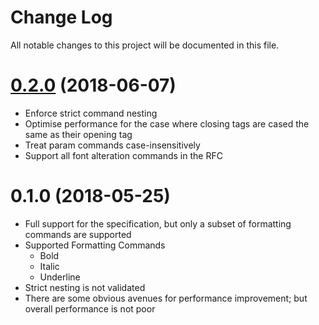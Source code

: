 # Change Log

All notable changes to this project will be documented in this file.

<a name="0.2.0"></a>
# [0.2.0](https://github.com/Tabcorp/swift-EnrichedText/compare/0.1.0...0.2.0) (2018-06-07)

- Enforce strict command nesting
- Optimise performance for the case where closing tags are cased the same as their opening tag
- Treat param commands case-insensitively
- Support all font alteration commands in the RFC


<a name="0.1.0"></a>
# 0.1.0 (2018-05-25)

- Full support for the specification, but only a subset of formatting commands are supported
- Supported Formatting Commands
  - Bold
  - Italic
  - Underline
- Strict nesting is not validated
- There are some obvious avenues for performance improvement; but overall performance is not poor
